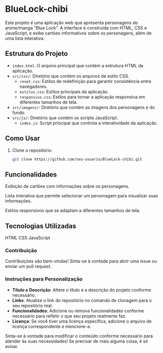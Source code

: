 # BlueLock-chibi

Este projeto é uma aplicação web que apresenta personagens do anime/manga "Blue Lock". A interface é construída com HTML, CSS e JavaScript, e exibe cartões informativos sobre os personagens, além de uma lista interativa.

## Estrutura do Projeto

- `index.html`: O arquivo principal que contém a estrutura HTML da aplicação.
- `src/css/`: Diretório que contém os arquivos de estilo CSS.
  - `reset.css`: Estilos de redefinição para garantir consistência entre navegadores.
  - `estilos.css`: Estilos principais da aplicação.
  - `responsivo.css`: Estilos para tornar a aplicação responsiva em diferentes tamanhos de tela.
- `src/imagens/`: Diretório que contém as imagens dos personagens e do fundo.
- `src/js/`: Diretório que contém os scripts JavaScript.
  - `index.js`: Script principal que controla a interatividade da aplicação.

## Como Usar

1. Clone o repositório:
   ```bash
   git clone https://github.com/seu-usuario/BlueLock-chibi.git


## Funcionalidades

Exibição de cartões com informações sobre os personagens.

Lista interativa que permite selecionar um personagem para visualizar suas informações.

Estilos responsivos que se adaptam a diferentes tamanhos de tela.

## Tecnologias Utilizadas

HTML
CSS
JavaScript

### Contribuição

Contribuições são bem-vindas! Sinta-se à vontade para abrir uma issue ou enviar um pull request.
### Instruções para Personalização

- **Título e Descrição**: Altere o título e a descrição do projeto conforme necessário.
- **Links**: Atualize o link do repositório no comando de clonagem para o seu repositório real.
- **Funcionalidades**: Adicione ou remova funcionalidades conforme necessário para refletir o que seu projeto realmente faz.
- **Licença**: Se você tiver uma licença específica, adicione o arquivo de licença correspondente e mencione-a.

Sinta-se à vontade para modificar o conteúdo conforme necessário para atender às suas necessidades! Se precisar de mais alguma coisa, é só avisar.